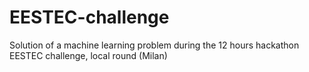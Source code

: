 # EESTEC-challenge
Solution of a machine learning problem during the 12 hours hackathon EESTEC challenge, local round (Milan)
